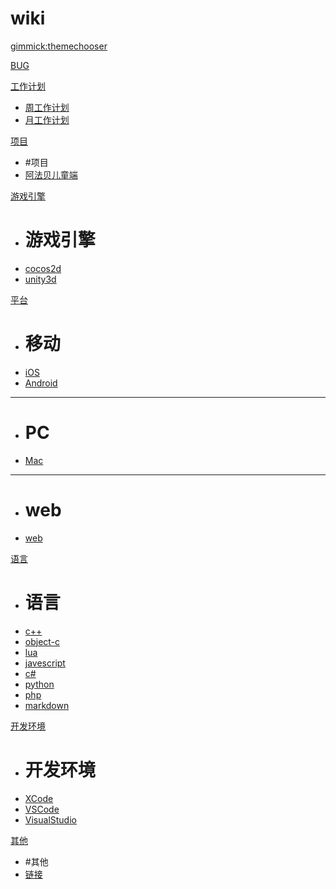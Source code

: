 # wiki

[gimmick:themechooser](主题)

[BUG](wiki/工作日常/bug.md)

[工作计划]()

 * [周工作计划](wiki/工作日常/工作计划.md)
 * [月工作计划](wiki/工作日常/月工作计划.md)


[项目]()

 * #项目
 * [阿法贝儿童端](wiki/项目/阿法贝儿童端/index.md)


[游戏引擎]()

 * # 游戏引擎
 * [cocos2d](wiki/游戏引擎/cocos2d/cocos2d.md)
 * [unity3d](wiki/游戏引擎/unity3d/unity3d.md)

[平台]()

 * # 移动
 * [iOS](wiki/平台/ios/ios.md)
 * [Android](wiki/平台/android/android.md)
 - - -
 * # PC
 * [Mac](wiki/平台/mac/mac.md)
 - - -
 * # web
 * [web](wiki/平台/web/web.md)
 
[语言]()

 * # 语言
 * [c++](wiki/语言/cpp/cpp.md)
 * [object-c](wiki/语言/oc/oc.md)
 * [lua](wiki/语言/lua/lua.md)
 * [javescript](wiki/语言/js/js.md)
 * [c#](wiki/语言/cshap/cshap.md)
 * [python](wiki/语言/python/python.md)
 * [php](wiki/语言/php/php.md)
 * [markdown](wiki/语言/markdown/markdown.md)


[开发环境]()

 * # 开发环境
 * [XCode](wiki/开发环境/xcode.md)
 * [VSCode](wiki/开发环境/vscode.md)
 * [VisualStudio](wiki/开发环境/visualstudio.md)

[其他]()

 * #其他
 * [链接](wiki/其他/link.md)






